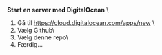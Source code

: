 **Start en server med DigitalOcean** \
1. Gå til https://cloud.digitalocean.com/apps/new \
2. Vælg Github\
3. Vælg denne repo\
4. Færdig...
